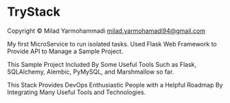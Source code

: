 # TryStack

Copyright &copy; Milad Yarmohammadi <milad.yarmohamadi94@gmail.com>

My first MicroService to run isolated tasks. Used Flask Web Framework to Provide API to Manage a Sample Project.

This Sample Project Included By Some Useful Tools Such as Flask, SQLAlchemy, Alembic, PyMySQL, and Marshmallow so far.

This Stack Provides DevOps Enthusiastic People with a Helpful Roadmap By Integrating Many Useful Tools and Technologies.
